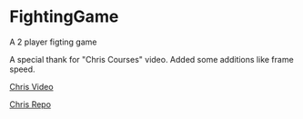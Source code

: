 # FightingGame
A 2 player figting game

A special thank for "Chris Courses" video.
Added some additions like frame speed.


[Chris Video](https://www.youtube.com/watch?v=vyqbNFMDRGQ&t=7172s)


[Chris Repo](https://github.com/chriscourses/fighting-game)